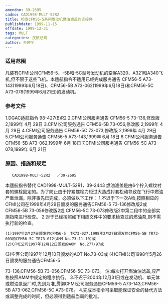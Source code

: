 ```yaml
---
amendno: 39-2695
cadno: CAD1998-MULT-52R2
title: 检查CFM56-5系列发动机燃油滤盖的连接件
publishdate: 1999-11-15
effdate: 1999-12-31
tags: MULT
categories: 民航总局
author: 孙晓宁
---
```


### 适用范围 
凡装有CFMI公司CFM56-5、-5B和-5C型号发动机的空客A320、A321和A340飞机,但不限于这些飞机。本适航指令不适用已经完成服务通告 CFM56-5 A73-143(1999年6月18日)、CFM56-5B  A73-062(1999年6月18日)和CFM56-5C A73-078(1999年6月21日)的发动机。

<!--more-->
### 参考文件
1.DGAC适航指令 98-427(B)R2 
    2.CFMI公司服务通告 CFM56-5 73-136,修改版 2,1999年 4月 29日
    3.CFMI公司服务通告 CFM56-5B 73-056,修改版 2,1999年 4月 29日
    4.CFMI公司服务通告 CFM56-5C 73-073,修改版 2,1999年 4月 29日
    5.CFMI公司服务通告 CFM56-5 A73-143,1999年 6月 18日
    6.CFMI公司服务通告 CFM56-5B A73-062,1999年 6月 18日
    7.CFMI公司服务通告 CFM56-5C A73-078,1999年 6月 21日


### 原因、措施和规定 
       CAD1998-MULT-52R2   ／39-2695 
本适航指令替代 CAD1998-MULT-52R1，39-2443 
燃油滤盖是由6个拧入螺纹衬套的螺栓固定的。为了防止由于拧紧螺栓力矩过大造成衬套松动导致在飞行中燃油严重泄漏，除非事先已完成，必须做以下工作： 
    1.不迟于下一次A检,按照相应的CFMI公司在1999年4月29日颁发的服务通告CFM56-5 73-136修改版2或CFM56-5B 73-056修改版2或 CFM56-5C 73-073修改版2中第二段中的全部实施指南进行检查。 
    2.对于已经按照如下相应文件中的要求检查过的燃油泵,则不需执行新的检查。 

    (1)1997年2月27日颁发的CFM56-5  TR73-027,1998年2月27日颁发的CFM56-5B TR73-003和CFM56-5C TR73-012(AMM No.73-11-10)或 
    (2)CFMI公司1997年12月12日颁发的AOW  No.277/97或 
(3)空客公司1997年12月10日颁发的AOT No.73-03或 
    (4)CFMI公司1998年5月26日颁发的服务通告CFM56-5  

73-136,CFM56-5B 	73-056,CFM56-5C  73-073。  注:每次打开燃油油滤盖,应严格按照AMM中规定的程序执行。 
    3.不迟于2004年12月31日或在发动机、单元体或燃油泵返厂时,先到为准,贯彻CFMI公司服务通告CFM56-5 A73-143,CFM56-5B A73-062,CFM56-5C A73-078。 
    4.完成本指令可采取能保证安全的替代方法或调整完成的时间，但必须得到适航当局的批准。 

